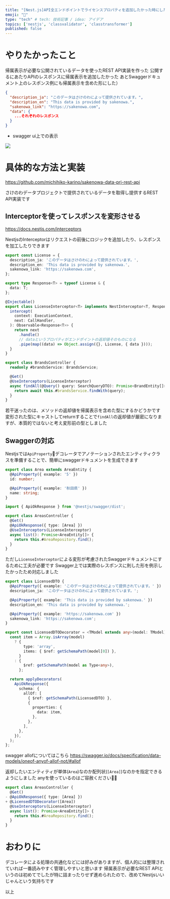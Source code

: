 ```yaml
---
title: "[Nest.js]API全エンドポイントでライセンスプロパティを追加したかった時にしたこと"
emoji: "💭"
type: "tech" # tech: 技術記事 / idea: アイデア
topics: ['nestjs', 'classvalidator', 'classtransformer']
published: false
---
```


# やりたかったこと

帰属表示が必要な公開されているデータを使ったREST API実装を作った
公開するにあたりAPIのレスポンスに帰属表示を追加したかった
あとSwaggerドキュメント上のレスポンス例にも帰属表示を含めた形にした）

```json
{
  "description_ja": "このデータはさけのわによって提供されています。",
  "description_en": "This data is provided by sakenowa.",
  "sakenowa_link": "https://sakenowa.com",
  "data": {
    ...それぞれのレスポンス
  }
}
```

- swagger ui上での表示

![](https://storage.googleapis.com/zenn-user-upload/tb8hh9gq628ksr3uynraqzcou4qg)


# 具体的な方法と実装

https://github.com/michihiko-karino/sakenowa-data-prj-rest-api

さけのわデータプロジェクトで提供されているデータを取得し提供するREST API実装です


## Interceptorを使ってレスポンスを変形させる

https://docs.nestjs.com/interceptors

NestjsのInterceptorはリクエストの前後にロジックを追加したり、レスポンスを加工したりできます

```ts:license.interceptor.ts
export const License = {
  description_ja: 'このデータはさけのわによって提供されています。',
  description_en: 'This data is provided by sakenowa.',
  sakenowa_link: 'https://sakenowa.com',
};

export type Response<T> = typeof License & {
  data: T;
};

@Injectable()
export class LicenseInterceptor<T> implements NestInterceptor<T, Response<T>> {
  intercept(
    context: ExecutionContext,
    next: CallHandler,
  ): Observable<Response<T>> {
    return next
      .handle()
      // dataというプロパティがエンドポイントの返却値そのものになる
      .pipe(map((data) => Object.assign({}, License, { data }))); 
  }
}
```

```ts
export class BrandsController {
  readonly #brandsService: BrandsService;

  @Get()
  @UseInterceptors(LicenseInterceptor)
  async findAll(@Query() query: SearchQueryDTO): Promise<BrandEntity[]> {
    return await this.#brandsService.findWith(query);
  }
}
```

若干迷ったのは、メソッドの返却値を帰属表示を含めた型にするかどうかです
変形された型にキャストしてreturnすることで`findAll`の返却値が厳密になりますが、本質的ではないと考え変形前の型としました

## Swaggerの対応

Nestjsでは`ApiProperty`デコレータでアノテーションされたエンティティクラスを準備することで、簡単にswaggerドキュメントを生成できます

```ts
export class Area extends AreaEntity {
  @ApiProperty({ example: '5' })
  id: number;

  @ApiProperty({ example: '秋田県' })
  name: string;
}

import { ApiOkResponse } from '@nestjs/swagger/dist';

export class AreasController {
  @Get()
  @ApiOkResponse({ type: [Area] })
  @UseInterceptors(LicenseInterceptor)
  async list(): Promise<AreaEntity[]> {
    return this.#AreaRepository.find();
  }
}
```

ただし`LicenseInterceptor`による変形が考慮されたSwaggerドキュメントにするために工夫が必要です
Swagger上では実際のレスポンスに則した形を例示したかったため対応しました

```ts:licensedDTO.decorator.ts
export class LicensedDTO {
  @ApiProperty({ example: 'このデータはさけのわによって提供されています。' })
  description_ja: 'このデータはさけのわによって提供されています。';

  @ApiProperty({ example: 'This data is provided by sakenowa.' })
  description_en: 'This data is provided by sakenowa.';

  @ApiProperty({ example: 'https://sakenowa.com' })
  sakenowa_link: 'https://sakenowa.com';
}

export const LicensedDTODecorator = <TModel extends any>(model: TModel) => {
  const item = Array.isArray(model)
    ? {
        type: 'array',
        items: { $ref: getSchemaPath(model[0]) },
      }
    : {
        $ref: getSchemaPath(model as Type<any>),
      };

  return applyDecorators(
    ApiOkResponse({
      schema: {
        allOf: [
          { $ref: getSchemaPath(LicensedDTO) },
          {
            properties: {
              data: item,
            },
          },
        ],
      },
    }),
  );
};
```

swagger allofについてはこちら
https://swagger.io/docs/specification/data-models/oneof-anyof-allof-not/#allof

返却したいエンティティが単体(`Area`)なのか配列状(`[Area]`)なのかを指定できるようにしました
anyを使っているのはご容赦ください🙇‍♂️

```ts
export class AreasController {
  @Get()
- @ApiOkResponse({ type: [Area] })
+ @LicensedDTODecorator([Area])
  @UseInterceptors(LicenseInterceptor)
  async list(): Promise<AreaEntity[]> {
    return this.#AreaRepository.find();
  }
}
```

# おわりに

デコレータによる処理の共通化などには好みがありますが、個人的には整理されていれば一番読みやすく管理しやすいと思います
帰属表示が必要なREST APIというのは初めてでしたが特に詰まったりせず進められたので、改めてNestjsいいじゃんという気持ちです

以上
